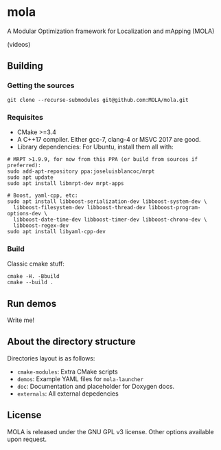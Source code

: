 # mola
A Modular Optimization framework for Localization and mApping (MOLA)

(videos)

## Building
### Getting the sources
```
git clone --recurse-submodules git@github.com:MOLA/mola.git
```

### Requisites
* CMake >=3.4
* A C++17 compiler. Either gcc-7, clang-4 or MSVC 2017 are good.
* Library dependencies: For Ubuntu, install them all with:
```
# MRPT >1.9.9, for now from this PPA (or build from sources if preferred):
sudo add-apt-repository ppa:joseluisblancoc/mrpt
sudo apt update
sudo apt install libmrpt-dev mrpt-apps

# Boost, yaml-cpp, etc:
sudo apt install libboost-serialization-dev libboost-system-dev \
  libboost-filesystem-dev libboost-thread-dev libboost-program-options-dev \
  libboost-date-time-dev libboost-timer-dev libboost-chrono-dev \
  libboost-regex-dev
sudo apt install libyaml-cpp-dev
```

### Build
Classic cmake stuff:
```
cmake -H. -Bbuild
cmake --build .
```

## Run demos
Write me!

## About the directory structure
Directories layout is as follows:
* `cmake-modules`: Extra CMake scripts
* `demos`: Example YAML files for `mola-launcher`
* `doc`: Documentation and placeholder for Doxygen docs.
* `externals`: All external depedencies

## License
MOLA is released under the GNU GPL v3 license. Other options available upon request.
